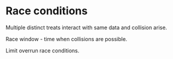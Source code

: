 # Race conditions

Multiple distinct treats interact with same data and collision arise.

Race window - time when collisions are possible.

Limit overrun race conditions.
